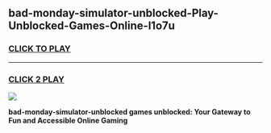 
## bad-monday-simulator-unblocked-Play-Unblocked-Games-Online-l1o7u
<h3>
<a href="https://premium76.site?title=bad-monday-simulator-unblocked&ref=25A">CLICK TO PLAY</a></h3>
<hr>

<h3>
<a href="https://premium76.site?title=bad-monday-simulator-unblocked&ref=25A">CLICK 2 PLAY</a>
  
</h3>

<a href="https://premium76.site?title=bad-monday-simulator-unblocked&ref=25A"><img src="https://clearcache.store/games.png"></a>


**bad-monday-simulator-unblocked games unblocked: Your Gateway to Fun and Accessible Online Gaming**
